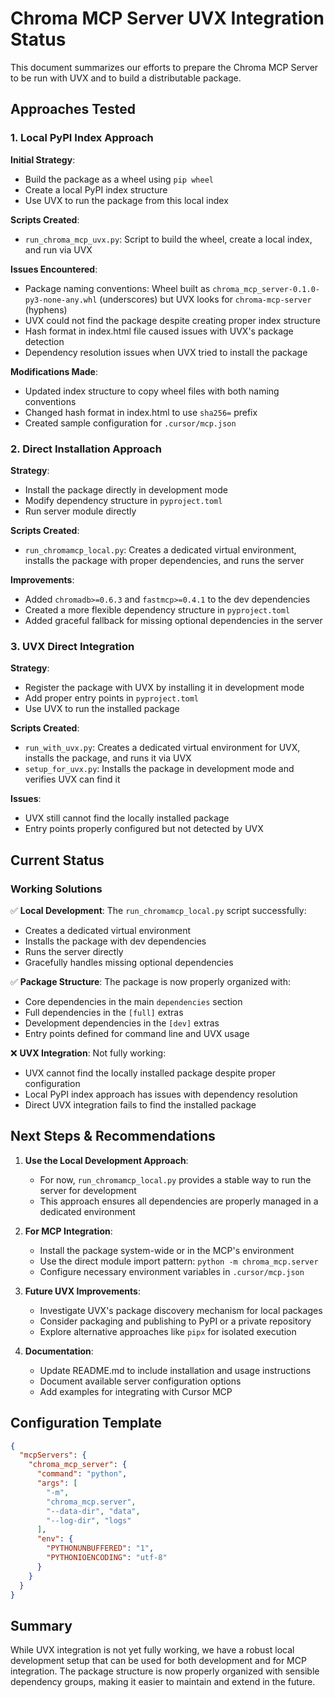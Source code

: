 # Chroma MCP Server UVX Integration Status

This document summarizes our efforts to prepare the Chroma MCP Server to be run with UVX and to build a distributable package.

## Approaches Tested

### 1. Local PyPI Index Approach

**Initial Strategy**:

- Build the package as a wheel using `pip wheel`
- Create a local PyPI index structure
- Use UVX to run the package from this local index

**Scripts Created**:

- `run_chroma_mcp_uvx.py`: Script to build the wheel, create a local index, and run via UVX

**Issues Encountered**:

- Package naming conventions: Wheel built as `chroma_mcp_server-0.1.0-py3-none-any.whl` (underscores) but UVX looks for `chroma-mcp-server` (hyphens)
- UVX could not find the package despite creating proper index structure
- Hash format in index.html file caused issues with UVX's package detection
- Dependency resolution issues when UVX tried to install the package

**Modifications Made**:

- Updated index structure to copy wheel files with both naming conventions
- Changed hash format in index.html to use `sha256=` prefix
- Created sample configuration for `.cursor/mcp.json`

### 2. Direct Installation Approach

**Strategy**:

- Install the package directly in development mode
- Modify dependency structure in `pyproject.toml`
- Run server module directly

**Scripts Created**:

- `run_chromamcp_local.py`: Creates a dedicated virtual environment, installs the package with proper dependencies, and runs the server

**Improvements**:

- Added `chromadb>=0.6.3` and `fastmcp>=0.4.1` to the dev dependencies
- Created a more flexible dependency structure in `pyproject.toml`
- Added graceful fallback for missing optional dependencies in the server

### 3. UVX Direct Integration

**Strategy**:

- Register the package with UVX by installing it in development mode
- Add proper entry points in `pyproject.toml`
- Use UVX to run the installed package

**Scripts Created**:

- `run_with_uvx.py`: Creates a dedicated virtual environment for UVX, installs the package, and runs it via UVX
- `setup_for_uvx.py`: Installs the package in development mode and verifies UVX can find it

**Issues**:

- UVX still cannot find the locally installed package
- Entry points properly configured but not detected by UVX

## Current Status

### Working Solutions

✅ **Local Development**: The `run_chromamcp_local.py` script successfully:

- Creates a dedicated virtual environment
- Installs the package with dev dependencies
- Runs the server directly
- Gracefully handles missing optional dependencies

✅ **Package Structure**: The package is now properly organized with:

- Core dependencies in the main `dependencies` section
- Full dependencies in the `[full]` extras
- Development dependencies in the `[dev]` extras
- Entry points defined for command line and UVX usage

❌ **UVX Integration**: Not fully working:

- UVX cannot find the locally installed package despite proper configuration
- Local PyPI index approach has issues with dependency resolution
- Direct UVX integration fails to find the installed package

## Next Steps & Recommendations

1. **Use the Local Development Approach**:
   - For now, `run_chromamcp_local.py` provides a stable way to run the server for development
   - This approach ensures all dependencies are properly managed in a dedicated environment

2. **For MCP Integration**:
   - Install the package system-wide or in the MCP's environment
   - Use the direct module import pattern: `python -m chroma_mcp.server`
   - Configure necessary environment variables in `.cursor/mcp.json`

3. **Future UVX Improvements**:
   - Investigate UVX's package discovery mechanism for local packages
   - Consider packaging and publishing to PyPI or a private repository
   - Explore alternative approaches like `pipx` for isolated execution

4. **Documentation**:
   - Update README.md to include installation and usage instructions
   - Document available server configuration options
   - Add examples for integrating with Cursor MCP

## Configuration Template

```json
{
  "mcpServers": {
    "chroma_mcp_server": {
      "command": "python",
      "args": [
        "-m",
        "chroma_mcp.server",
        "--data-dir", "data",
        "--log-dir", "logs"
      ],
      "env": {
        "PYTHONUNBUFFERED": "1",
        "PYTHONIOENCODING": "utf-8"
      }
    }
  }
}
```

## Summary

While UVX integration is not yet fully working, we have a robust local development setup that can be used for both development and for MCP integration. The package structure is now properly organized with sensible dependency groups, making it easier to maintain and extend in the future.
